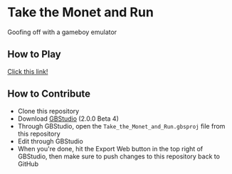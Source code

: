 # Take the Monet and Run

Goofing off with a gameboy emulator

## How to Play
[Click this link!](https://callum-mccracken.github.io/Take_the_Monet_and_Run/build/web/)

## How to Contribute
- Clone this repository
- Download [GBStudio](https://chrismaltby.itch.io/gb-studio?download) (2.0.0 Beta 4)
- Through GBStudio, open the `Take_the_Monet_and_Run.gbsproj` file from this repository
- Edit through GBStudio
- When you're done, hit the Export Web button in the top right of GBStudio, then make sure to push changes to this repository back to GitHub
